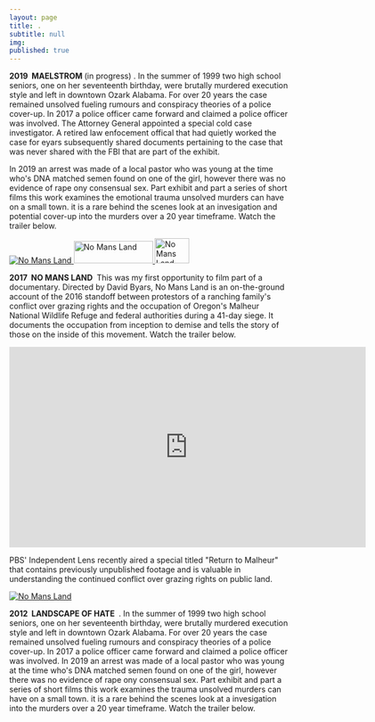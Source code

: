 ```yaml
---
layout: page
title: .
subtitle: null
img: 
published: true
---
```


 <p><strong> 2019&nbsp; MAELSTROM </strong> (in progress)&nbsp;. In the summer of 1999 two high school seniors, one on her seventeenth birthday, were brutally murdered execution style and left in downtown Ozark Alabama. For over 20 years the case remained unsolved fueling rumours and conspiracy theories of a police cover-up. In 2017 a police officer came forward and claimed a police officer was involved. The Attorney General appointed a special cold case investigator. A retired law enfocement offical that had quietly worked the case for eyars subsequently shared documents pertaining to the case that was never shared with the FBI that are part of the exhibit. 
 <P>In 2019 an arrest was made of a local pastor who was young at the time who's DNA matched semen found on one of the girl, however there was no evidence of rape ony consensual sex. Part exhibit and part a series of short films this work examines the emotional trauma unsolved murders can have on a small town. it is a rare behind the scenes look at an invesigation and potential cover-up into the murders over a 20 year timeframe.
 Watch the trailer below.
</p>
<p>
<a href="https://www.amazon.com/No-Mans-Land-Steve-Grasty/dp/B075RPK5HJ/ref=sr_1_1?keywords=%22David+Garrett+Byars%22&qid=1570629635&s=instant-video&sr=1-1">
<img border="0" alt="No Mans Land" src="https://jonbcarroll.s3.us-east-2.amazonaws.com/nomansland-cover.jpg"  >
</a>
<a href="https://watch.amazon.com/watch?asin=B075RPK5HJ">
<img border="0" alt="No Mans Land" src="https://jonbcarroll.s3.us-east-2.amazonaws.com/watch-now.jpg" height="40" width="142" ></a><a href="https://watch.amazon.com/watch?asin=B075RPK5HJ">
<img border="0" alt="No Mans Land" src="https://jonbcarroll.s3.us-east-2.amazonaws.com/dvdorder.jpg" height="45" width="62" >
</a>
  

<p><strong> 2017&nbsp; NO MANS LAND </strong>&nbsp;This was my first opportunity to film part of a documentary. Directed by David Byars, No Mans Land is an on-the-ground account of the 2016 standoff between protestors of a ranching family's conflict over grazing rights and the occupation of Oregon's Malheur National Wildlife Refuge and federal authorities during a 41-day siege. It documents the occupation from inception to demise and tells the story of those on the inside of this movement. Watch the trailer below.
</p>
<iframe src="https://player.vimeo.com/video/240876418?color=fdf7f6&byline=0&portrait=0" width="640" height="360" frameborder="0" allow="autoplay; fullscreen" allowfullscreen></iframe>

  <br  />
<p>
PBS' Independent Lens recently aired a special titled "Return to Malheur" that contains previously unpublished footage and is valuable in understanding the continued conflict over grazing rights on public land.
<p><a href="http://www.pbs.org/independentlens/videos/back-to-malheur-two-years-later/">
<img border="0" alt="No Mans Land" src="https://jonbcarroll.s3.us-east-2.amazonaws.com/returnto.jpg" >
</a>

 <p><strong> 2012&nbsp; LANDSCAPE OF HATE </strong> &nbsp;. In the summer of 1999 two high school seniors, one on her seventeenth birthday, were brutally murdered execution style and left in downtown Ozark Alabama. For over 20 years the case remained unsolved fueling rumours and conspiracy theories of a police cover-up. In 2017 a police officer came forward and claimed a police officer was involved. In 2019 an arrest was made of a local pastor who was young at the time who's DNA matched semen found on one of the girl, however there was no evidence of rape ony consensual sex. Part exhibit and part a series of short films this work examines the trauma unsolved murders can have on a small town. it is a rare behind the scenes look at a invesigation into the murders over a 20 year timeframe.
 Watch the trailer below.
</p>
<p>

  

  <br  />
